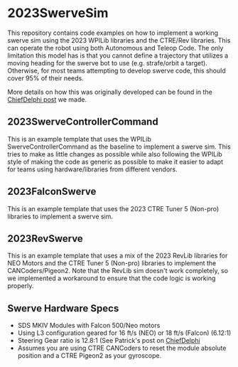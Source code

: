 # 2023SwerveSim
This repository contains code examples on how to implement a working swerve sim using the 2023 WPILib libraries and the CTRE/Rev libraries. This can operate the robot using both Autonomous and Teleop Code. The only limitation this model has is that you cannot define a trajectory that utilizes a moving heading for the swerve bot to use (e.g. strafe/orbit a target). Otherwise, for most teams attempting to develop swerve code, this should cover 95% of their needs.

More details on how this was originally developed can be found in the [ChiefDelphi post](https://www.chiefdelphi.com/t/simulating-a-swerve-drive-with-the-2021-wpilib-libraries/393534) we made.

## 2023SwerveControllerCommand
This is an example template that uses the WPILib SwerveControllerCommand as the baseline to implement a swerve sim. This tries to make as little changes as possible while also following the WPILib style of making the code as generic as possible to make it easier to adapt for teams using hardware/libraries from different vendors.

## 2023FalconSwerve
This is an example template that uses the 2023 CTRE Tuner 5 (Non-pro) libraries to implement a swerve sim.

## 2023RevSwerve
This is an example template that uses a mix of the 2023 RevLib libraries for NEO Motors and the CTRE Tuner 5 (Non-pro) libraries to implement the CANCoders/Pigeon2. Note that the RevLib sim doesn't work completely, so we implemented a workaround to ensure that the code logic is working properly.

## Swerve Hardware Specs
* SDS MKIV Modules with Falcon 500/Neo motors
* Using L3 configuration geared for 16 ft/s (NEO) or 18 ft/s (Falcon)  (6.12:1)
* Steering Gear ratio is 12.8:1 (See Patrick's post on [ChiefDelphi](https://www.chiefdelphi.com/t/sds-mk3-swerve-module/388331/60)
* Assumes you are using CTRE CANCoders to reset the module absolute position and a CTRE Pigeon2 as your gyroscope.
